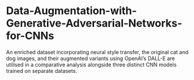# Data-Augmentation-with-Generative-Adversarial-Networks-for-CNNs
An enriched dataset incorporating neural style transfer, the original cat and dog images, and their augmented variants using OpenAI’s DALL-E are utilised in a comparative analysis alongside three distinct CNN models trained on separate datasets.
